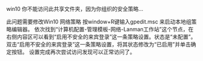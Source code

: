 win10 你不能访问此共享文件夹，因为你组织的安全策略...


此问题需要修改Win10 网络策略
按window+R键输入gpedit.msc 来启动本地组策略编辑器。
依次找到“计算机配置-管理模板-网络-Lanman工作站”这个节点，在右侧内容区可以看到“启用不安全的来宾登录”这一条策略设置。状态是“未配置”。
双击“启用不安全的来宾登录”这一条策略设置，将其状态修改为“已启用”并单击确定按钮。
设置完成再次尝试访问发现可以正常访问了。